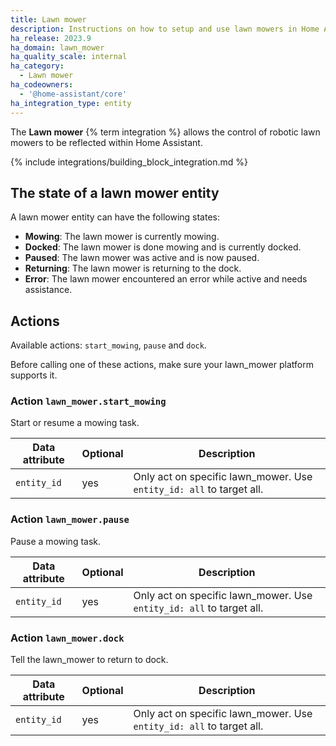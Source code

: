 ```yaml
---
title: Lawn mower
description: Instructions on how to setup and use lawn mowers in Home Assistant.
ha_release: 2023.9
ha_domain: lawn_mower
ha_quality_scale: internal
ha_category:
  - Lawn mower
ha_codeowners:
  - '@home-assistant/core'
ha_integration_type: entity
---
```


The **Lawn mower** {% term integration %} allows the control of robotic lawn mowers to be reflected within Home Assistant.

{% include integrations/building_block_integration.md %}

## The state of a lawn mower entity

A lawn mower entity can have the following states:

- **Mowing**: The lawn mower is currently mowing.
- **Docked**: The lawn mower is done mowing and is currently docked.
- **Paused**: The lawn mower was active and is now paused.
- **Returning**: The lawn mower is returning to the dock.
- **Error**: The lawn mower encountered an error while active and needs assistance.

## Actions

Available actions: `start_mowing`, `pause` and `dock`.

Before calling one of these actions, make sure your lawn_mower platform supports it.

### Action `lawn_mower.start_mowing`

Start or resume a mowing task.

| Data attribute | Optional | Description                                                          |
| -------------- | -------- | -------------------------------------------------------------------- |
| `entity_id`    | yes      | Only act on specific lawn_mower. Use `entity_id: all` to target all. |

### Action `lawn_mower.pause`

Pause a mowing task.

| Data attribute | Optional | Description                                                          |
| -------------- | -------- | -------------------------------------------------------------------- |
| `entity_id`    | yes      | Only act on specific lawn_mower. Use `entity_id: all` to target all. |

### Action `lawn_mower.dock`

Tell the lawn_mower to return to dock.

| Data attribute | Optional | Description                                                          |
| -------------- | -------- | -------------------------------------------------------------------- |
| `entity_id`    | yes      | Only act on specific lawn_mower. Use `entity_id: all` to target all. |
